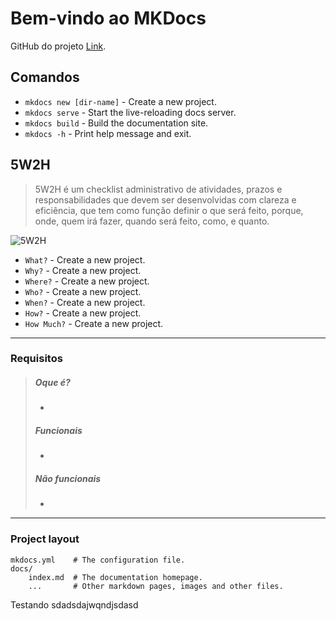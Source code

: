 # Bem-vindo ao MKDocs

GitHub do projeto [Link](https://github.com/Enzoguedesc).

## Comandos

* `mkdocs new [dir-name]` - Create a new project.
* `mkdocs serve` - Start the live-reloading docs server.
* `mkdocs build` - Build the documentation site.
* `mkdocs -h` - Print help message and exit.


## **5W2H**
>5W2H é um checklist administrativo de atividades, prazos e responsabilidades que devem ser desenvolvidas com clareza e eficiência, que tem como função definir o que será feito, porque, onde, quem irá fazer, quando será feito, como, e quanto.

![5W2H](https://lh7-rt.googleusercontent.com/docsz/AD_4nXdKHyFoK-nwhwV0wwRXI8yPIinvwlJqDc4dLjmcGKo1S4U2vMBLySzhUF2DKYEAkdOtSZy-yRXzUHXmDpMNIwhGzKqtkjSDY68h2yPh_NyZ4L5WLAskMnE-Wy-6KamnHr5J2_oxgSet67dIvXUgWg?key=HMoLx71qiGBnt5NdK3Zc1bHf)

* `What?` - Create a new project.
* `Why?` - Create a new project.
* `Where?` - Create a new project.
* `Who?` - Create a new project.
* `When?` - Create a new project.
* `How?` - Create a new project.
* `How Much?` - Create a new project.

---
### **Requisitos**
>##### Oque é?
>- 
> ##### Funcionais 
>- 
>##### Não funcionais
>- 

---
### Project layout

    mkdocs.yml    # The configuration file.
    docs/
        index.md  # The documentation homepage.
        ...       # Other markdown pages, images and other files.
 
Testando
sdadsdajwqndjsdasd